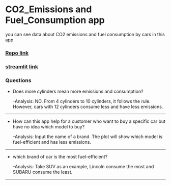 # CO2_Emissions and Fuel_Consumption app

you can see data about CO2 emissions and fuel consumption by cars in this app

### [Repo link](https://github.com/BenKangyb/final_app)
### [streamlit link](https://benkangyb-final-app-final-kc6y1h.streamlit.app/)


### Questions 
- Does more cylinders mean more emissions and consumption?

    -Analysis: NO. From 4 cylinders to 10 cylinders, it follows the rule. However, cars with 12 cylinders consume less and have less emissions.

---------------------------------------------------------------------------------------------------------------------
- How can this app help for a customer who want to buy a specific car but have no idea which model to buy?
    
    -Analysis: Input the name of a brand. The plot will show which model is fuel-efficient and has less emissions.

---------------------------------------------------------------------------------------------------------------------
- which brand of car is the most fuel-efficient?
    
    -Analysis: Take SUV as an example, Lincoln consume the most and SUBARU consume the least.
---------------------------------------------------------------------------------------------------------------------
